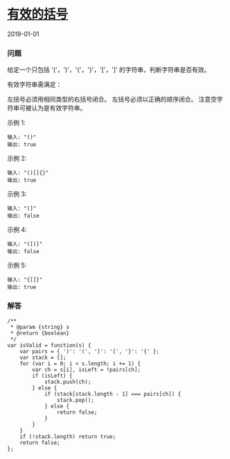 # [有效的括号](https://leetcode-cn.com/problems/valid-parentheses)
2019-01-01
### 问题

给定一个只包括 '('，')'，'{'，'}'，'['，']' 的字符串，判断字符串是否有效。

有效字符串需满足：

左括号必须用相同类型的右括号闭合。
左括号必须以正确的顺序闭合。
注意空字符串可被认为是有效字符串。

示例 1:

```
输入: "()"
输出: true
```
示例 2:

```
输入: "()[]{}"
输出: true
```
示例 3:

```
输入: "(]"
输出: false
```
示例 4:

```
输入: "([)]"
输出: false
```
示例 5:

```
输入: "{[]}"
输出: true
```

### 解答

```
/**
 * @param {string} s
 * @return {boolean}
 */
var isValid = function(s) {
    var pairs = { ')': '(', ']': '[', '}': '{' };
    var stack = [];
    for (var i = 0; i < s.length; i += 1) {
        var ch = s[i], isLeft = !pairs[ch];
        if (isLeft) {
            stack.push(ch);
        } else {
            if (stack[stack.length - 1] === pairs[ch]) {
                stack.pop();
            } else {
                return false;
            }
        }
    }
    if (!stack.length) return true;
    return false;
};
```

